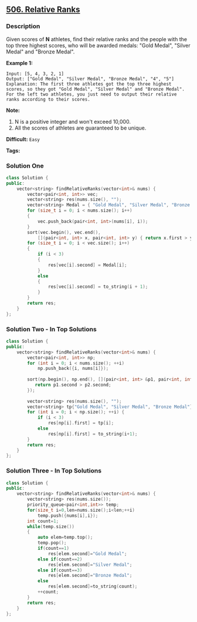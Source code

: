 ## [506. Relative Ranks](https://leetcode.com/problems/relative-ranks/description/)

### Description

Given scores of **N** athletes, find their relative ranks and the people with the top three highest scores, who will be awarded medals: "Gold Medal", "Silver Medal" and "Bronze Medal".

**Example 1:**

```
Input: [5, 4, 3, 2, 1]
Output: ["Gold Medal", "Silver Medal", "Bronze Medal", "4", "5"]
Explanation: The first three athletes got the top three highest scores, so they got "Gold Medal", "Silver Medal" and "Bronze Medal". 
For the left two athletes, you just need to output their relative ranks according to their scores.
```

**Note:**

1. N is a positive integer and won't exceed 10,000.
2. All the scores of athletes are guaranteed to be unique.



**Difficult:** `Easy`

**Tags:**



### Solution One

```c++
class Solution {
public:
    vector<string> findRelativeRanks(vector<int>& nums) {
        vector<pair<int, int>> vec;
        vector<string> res(nums.size(), "");
        vector<string> Medal = { "Gold Medal", "Silver Medal", "Bronze Medal" };
        for (size_t i = 0; i < nums.size(); i++)
        {
            vec.push_back(pair<int, int>(nums[i], i));
        }
        sort(vec.begin(), vec.end(), 
            [](pair<int, int> x, pair<int, int> y) { return x.first > y.first; });
        for (size_t i = 0; i < vec.size(); i++)
        {
            if (i < 3)
            {
                res[vec[i].second] = Medal[i];
            }
            else
            {
                res[vec[i].second] = to_string(i + 1);
            }
        }
        return res;
    }
};
```



### Solution Two - In Top Solutions

```c++
class Solution {
public:
    vector<string> findRelativeRanks(vector<int>& nums) {
        vector<pair<int, int>> np;
        for (int i = 0; i < nums.size(); ++i)
            np.push_back({i, nums[i]});
        
        sort(np.begin(), np.end(), [](pair<int, int> &p1, pair<int, int> &p2) {
           return p1.second > p2.second; 
        });
        
        vector<string> res(nums.size(), "");
        vector<string> tp{"Gold Medal", "Silver Medal", "Bronze Medal"};
        for (int i = 0; i < np.size(); ++i) {
            if (i < 3)
                res[np[i].first] = tp[i];
            else
                res[np[i].first] = to_string(i+1);
        }
        return res;
    }
};
```



### Solution Three - In Top Solutions

```c++
class Solution {
public:
    vector<string> findRelativeRanks(vector<int>& nums) {
        vector<string> res(nums.size());  
        priority_queue<pair<int,int>> temp;  
        for(size_t i=0,len=nums.size();i<len;++i)  
            temp.push({nums[i],i});  
        int count=1;  
        while(temp.size())  
        {  
            auto elem=temp.top();  
            temp.pop();  
            if(count==1)  
                res[elem.second]="Gold Medal";  
            else if(count==2)  
                res[elem.second]="Silver Medal";  
            else if(count==3)  
                res[elem.second]="Bronze Medal";  
            else  
                res[elem.second]=to_string(count);  
            ++count;  
        }  
        return res;         
    }
};
```



